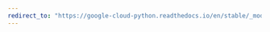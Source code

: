 ```yaml
---
redirect_to: "https://google-cloud-python.readthedocs.io/en/stable/_modules/google/cloud/bigquery/dbapi/connection.html"
---
```

